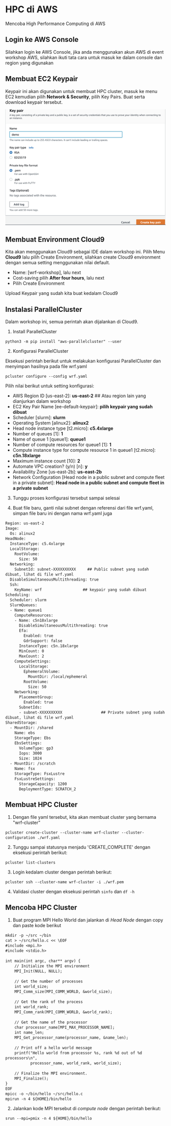 # HPC di AWS
Mencoba High Performance Computing di AWS

## Login ke AWS Console
Silahkan login ke AWS Console, jika anda menggunakan akun AWS di event workshop AWS, silahkan ikuti tata cara untuk masuk ke dalam console dan region yang digunakan

## Membuat EC2 Keypair
Keypair ini akan digunakan untuk membuat HPC cluster, masuk ke menu EC2 kemudian pilih **Network & Security**, pilih Key Pairs. Buat serta download keypair tersebut.

![image1](keypair.png)

## Membuat Environment Cloud9
Kita akan menggunakan Cloud9 sebagai IDE dalam workshop ini. Pilih Menu **Cloud9** lalu pilih Create Environment, silahkan create Cloud9 environment dengan semua setting menggunakan nilai default. 

- Name: [wrf-workshop], lalu next
- Cost-saving pilih **After four hours**, lalu next
- Pilih Create Environment

Upload Keypair yang sudah kita buat kedalam Cloud9

## Instalasi ParallelCluster
Dalam workshop ini, semua perintah akan dijalankan di Cloud9.

1. Install ParallelCluster
```
python3 -m pip install "aws-parallelcluster" --user 
```

2. Konfigurasi ParallelCluster

Eksekusi perintah berikut untuk melakukan konfigurasi ParallelCluster dan menyimpan hasilnya pada file wrf.yaml

```
pcluster configure --config wrf.yaml   
```

Pilih nilai berikut untuk setting konfigurasi:

- AWS Region ID [us-east-2]:  **us-east-2**  ## Atau region lain yang dianjurkan dalam workshop 
- EC2 Key Pair Name [ee-default-keypair]: **pilih keypair yang sudah dibuat**
- Scheduler [slurm]: **slurm**
- Operating System [alinux2]: **alinux2**
- Head node instance type [t2.micro]: **c5.4xlarge**   
- Number of queues [1]: **1**
- Name of queue 1 [queue1]: **queue1**                           
- Number of compute resources for queue1 [1]: **1**
- Compute instance type for compute resource 1 in queue1 [t2.micro]: **c5n.18xlarge**
- Maximum instance count [10]: **2**
- Automate VPC creation? (y/n) [n]: **y**
- Availability Zone [us-east-2b]: **us-east-2b**
- Network Configuration [Head node in a public subnet and compute fleet in a private subnet]:  **Head node in a public subnet and compute fleet in a private subnet**      

3. Tunggu proses konfigurasi tersebut sampai selesai

4. Buat file baru, ganti nilai subnet dengan referensi dari file wrf.yaml, simpan file baru ini dengan nama wrf.yaml juga

```
Region: us-east-2
Image:
  Os: alinux2
HeadNode:
  InstanceType: c5.4xlarge
  LocalStorage:
    RootVolume:
      Size: 50
  Networking:
    SubnetId: subnet-XXXXXXXXXX     ## Public subnet yang sudah dibuat, lihat di file wrf.yaml
  DisableSimultaneousMultithreading: true
  Ssh:
    KeyName: wrf                  ## keypair yang sudah dibuat
Scheduling:
  Scheduler: slurm
  SlurmQueues:
  - Name: queue1
    ComputeResources:
    - Name: c5n18xlarge
      DisableSimultaneousMultithreading: true
      Efa:
        Enabled: true
        GdrSupport: false
      InstanceType: c5n.18xlarge
      MinCount: 0
      MaxCount: 2
    ComputeSettings:
      LocalStorage:
        EphemeralVolume:
          MountDir: /local/ephemeral
        RootVolume:
          Size: 50
    Networking:
      PlacementGroup:
        Enabled: true
      SubnetIds:
      - subnet-XXXXXXXXXX                 ## Private subnet yang sudah dibuat, lihat di file wrf.yaml
SharedStorage:
  - MountDir: /shared      
    Name: ebs
    StorageType: Ebs
    EbsSettings:
      VolumeType: gp3
      Iops: 3000
      Size: 1024
  - MountDir: /scratch 
    Name: fsx
    StorageType: FsxLustre
    FsxLustreSettings:
      StorageCapacity: 1200            
      DeploymentType: SCRATCH_2
```


## Membuat HPC Cluster

1. Dengan file yaml tersebut, kita akan membuat cluster yang bernama "wrf-cluster" 

```
pcluster create-cluster --cluster-name wrf-cluster --cluster-configuration ./wrf.yaml 
```

2. Tunggu sampai statusnya menjadu 'CREATE_COMPLETE' dengan eksekusi perintah berikut:
```
pcluster list-clusters
```

3. Login kedalam cluster dengan perintah berikut:
```
pcluster ssh --cluster-name wrf-cluster -i ./wrf.pem
```

4. Validasi cluster dengan eksekusi perintah `sinfo` dan  `df -h` 


## Mencoba HPC Cluster

1. Buat program MPI Hello World dan jalankan di *Head Node* dengan copy dan paste kode berikut

```
mkdir -p ~/src ~/bin
cat > ~/src/hello.c << \EOF
#include <mpi.h>
#include <stdio.h>

int main(int argc, char** argv) {
    // Initialize the MPI environment
    MPI_Init(NULL, NULL);

    // Get the number of processes
    int world_size;
    MPI_Comm_size(MPI_COMM_WORLD, &world_size);

    // Get the rank of the process
    int world_rank;
    MPI_Comm_rank(MPI_COMM_WORLD, &world_rank);

    // Get the name of the processor
    char processor_name[MPI_MAX_PROCESSOR_NAME];
    int name_len;
    MPI_Get_processor_name(processor_name, &name_len);

    // Print off a hello world message
    printf("Hello world from processor %s, rank %d out of %d processors\n",
           processor_name, world_rank, world_size);

    // Finalize the MPI environment.
    MPI_Finalize();
}
EOF
mpicc -o ~/bin/hello ~/src/hello.c
mpirun -n 4 ${HOME}/bin/hello 
```

2. Jalankan kode MPI tersebut di *compute node* dengan perintah berikut:
```
srun --mpi=pmix -n 4 ${HOME}/bin/hello
```
